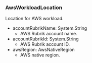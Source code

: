 ### AwsWorkloadLocation
Location for AWS workload.

- accountRubrikName: System.String
  - AWS Rubrik account name.
- accountRubrikId: System.String
  - AWS Rubrik account ID.
- awsRegion: AwsNativeRegion
  - AWS native region.
